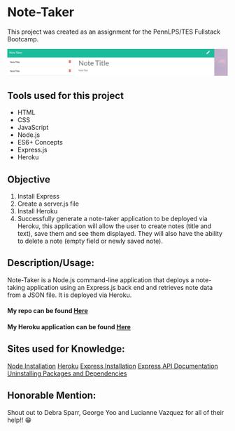 # Note-Taker

This project was created as an assignment for the PennLPS/TES Fullstack Bootcamp.

<img src= "Develop/Screen Shot 2020-10-17 at 5.16.43 PM copy.jpg">


## Tools used for this project
- HTML
- CSS
- JavaScript
- Node.js
- ES6+ Concepts
- Express.js
- Heroku


## Objective
1.	Install Express
2.	Create a server.js file
3. Install Heroku
4. Successfully generate a note-taker application to be deployed via Heroku, this application will allow the user to create notes (title and text), save them and see them displayed.  They will also have the ability to delete a note (empty field or newly saved note).


## Description/Usage: 
Note-Taker is a Node.js command-line application that deploys a note-taking application using an Express.js back end and retrieves note data from a JSON file.  It is deployed via Heroku.


#### My repo can be found [Here](https://github.com/bmralph87/Note-Taker)

#### My Heroku application can be found [Here](https://bralph-notes.herokuapp.com/notes)


## Sites used for Knowledge:

[Node Installation](https://nodejs.org/en/download/package-manager/)
[Heroku](https://devcenter.heroku.com/articles/heroku-cli#download-and-install)
[Express Installation](https://www.npmjs.com/package/express)
[Express API Documentation](https://expressjs.com/en/4x/api.html)
[Uninstalling Packages and Dependencies](https://docs.npmjs.com/uninstalling-packages-and-dependencies)



## Honorable Mention:

Shout out to Debra Sparr, George Yoo and Lucianne Vazquez for all of their help!! 😁
